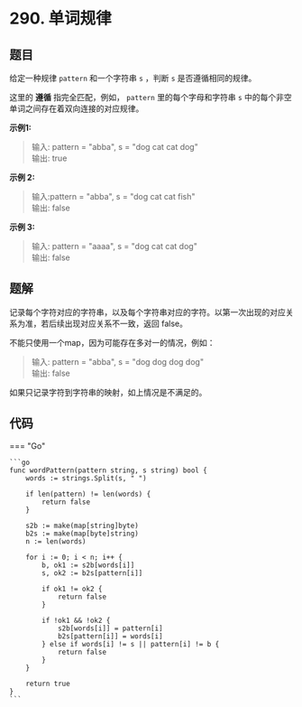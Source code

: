 # 290. 单词规律

## 题目
给定一种规律 `pattern` 和一个字符串 `s` ，判断 `s` 是否遵循相同的规律。

这里的 **遵循** 指完全匹配，例如， `pattern` 里的每个字母和字符串 `s` 中的每个非空单词之间存在着双向连接的对应规律。

**示例1:**

> 输入: pattern = "abba", s = "dog cat cat dog"  
> 输出: true

**示例 2:**

> 输入:pattern = "abba", s = "dog cat cat fish"  
> 输出: false

**示例 3:**

> 输入: pattern = "aaaa", s = "dog cat cat dog"  
> 输出: false

## 题解
记录每个字符对应的字符串，以及每个字符串对应的字符。以第一次出现的对应关系为准，若后续出现对应关系不一致，返回 false。

不能只使用一个map，因为可能存在多对一的情况，例如：

> 输入: pattern = "abba", s = "dog dog dog dog"  
> 输出: false

如果只记录字符到字符串的映射，如上情况是不满足的。

## 代码

=== "Go"

    ```go
    func wordPattern(pattern string, s string) bool {
        words := strings.Split(s, " ")

        if len(pattern) != len(words) {
            return false
        }

        s2b := make(map[string]byte)
        b2s := make(map[byte]string)
        n := len(words)

        for i := 0; i < n; i++ {
            b, ok1 := s2b[words[i]]
            s, ok2 := b2s[pattern[i]]

            if ok1 != ok2 {
                return false
            }

            if !ok1 && !ok2 {
                s2b[words[i]] = pattern[i]
                b2s[pattern[i]] = words[i]
            } else if words[i] != s || pattern[i] != b {
                return false
            }
        }

        return true
    }
    ```
